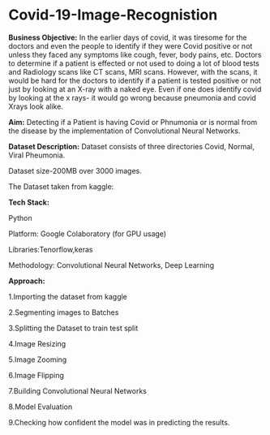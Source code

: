 # Covid-19-Image-Recognistion

**Business Objective:**
In the earlier days of covid, it was tiresome for the doctors and even the people to identify if they were Covid positive or not unless they faced any symptoms like cough, fever, body pains, etc. Doctors to determine if a patient is effected or not used to doing a lot of blood tests and Radiology scans like CT scans, MRI scans. However, with the scans, it would be hard for the doctors to identify if a patient is tested positive or not just by looking at an X-ray with a naked eye. Even if one does identify covid by looking at the x rays- it would go wrong because pneumonia and covid Xrays look alike. 



**Aim:**
Detecting if a Patient is having Covid or Phnumonia or is normal from the disease by the implementation of Convolutional Neural Networks.



**Dataset Description:**
Dataset consists of three directories Covid, Normal, Viral Pheumonia.

Dataset size-200MB over 3000 images.

The Dataset taken from kaggle:



**Tech Stack:**

Python

Platform: Google Colaboratory (for GPU usage)

Libraries:Tenorflow,keras

Methodology: Convolutional Neural Networks, Deep Learning



**Approach:**

1.Importing the dataset from kaggle

2.Segmenting images to Batches

3.Splitting the Dataset to train test split

4.Image Resizing

5.Image Zooming

6.Image Flipping

7.Building Convolutional Neural Networks

8.Model Evaluation

9.Checking how confident the model was in predicting the results.



